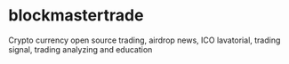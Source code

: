 # blockmastertrade
Crypto currency open source trading, airdrop news, ICO lavatorial, trading signal, trading analyzing and education 
